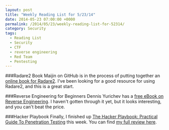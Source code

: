 ```yaml
---
layout: post
title: "Weekly Reading List for 5/23/14"
date: 2014-05-23 07:00:00 +0000
permalink: /2014/05/23/weekly-reading-list-for-52314/
category: Security
tags:
  - Reading List
  - Security
  - CTF
  - reverse engineering
  - Red Team
  - Pentesting
---
```

###Radare2 Book
Maijin on GitHub is in the process of putting together an [online book for Radare2](https://maijin.github.io/radare2book).  I've been looking for a good resource for using Radare2, and this is a great start.

###Reverse Engineering for Beginners
Dennis Yurichev has a [free eBook on Reverse Engineering](http://yurichev.com/RE-book.html).  I haven't gotten through it yet, but it looks interesting, and you can't beat the price.

###Hacker Playbook
Finally, I finished up [The Hacker Playbook: Practical Guide To Penetration Testing](http://www.amazon.com/gp/product/1494932636/ref=as_li_tl?ie=UTF8&camp=1789&creative=390957&creativeASIN=1494932636&linkCode=as2&tag=systemovecom-20) this week.  You can find [my full review here](https://systemoverlord.com/blog/2014/05/21/book-review-the-hacker-playbook/).
